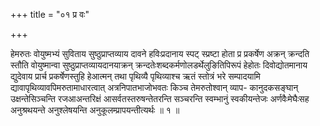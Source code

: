 +++
title = "०१ प्र वः"

+++

हेमरुतः वोयुष्मभ्यं सुविताय सुष्ठुप्राप्तव्याय दावने हविःप्रदानाय स्पट् स्प्रष्टा होता प्र प्रकर्षेण अक्रन् क्रन्दति स्तौति वोयुष्मान्वा सुष्ठुप्राप्तव्यायदानयाक्रन् क्रन्दतेःशब्दकर्मणोलडर्थेलुङितिपिरूपं हेहोतः दिवोद्योतमानाय द्युदेवाय प्रार्च प्रकर्षेणस्तुहि हेआत्मन् तथा पृथिव्यै पृथिव्याश्च ऋतं स्तोत्रं भरे सम्पादयामि द्यावापृथिव्यावपिमरुतामाधारत्वात् अत्रनिपातभाजोभवतः किञ्च तेमरुतोश्वान् व्याप- कानुदकसङ्घान् उक्षन्तेसिञ्चन्ति रजआअन्तरिक्षं आसर्वतस्तरुषन्तेतरन्ति सञ्चरन्ति स्वम्भानुं स्वकीयन्तेजः अर्णवैःमेघैःसह अनुश्रथयन्ते अनुश्लेषयन्ति अनुकूलम्प्रापयन्तीत्यर्थः ॥ १ ॥